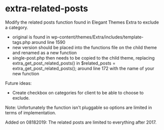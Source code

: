# extra-related-posts
Modify the related posts function found in Elegant Themes Extra to exclude a category.
* original is found in wp-content/themes/Extra/includes/template-tags.php around line 1590
* new version should be placed into the functions file on the child theme and renamed as a new function
* single-post.php then needs to be copied to the child theme, replacing extra_get_post_related_posts() in $related_posts = extra_get_post_related_posts(); around line 172 with the name of your new function
  
Future ideas:
* Create checkbox on categories for client to be able to choose to exclude.
  
Note: Unfortunately the function isn't pluggable so options are limited in terms of implementation.

Added on 08182019: The related posts are limited to everything after 2017.
